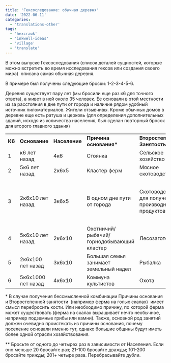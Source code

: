 ```yaml
---
title: 'Гексоследование: обычная деревня'
date: '2022-06-11'
categories:
  - 'translations-other'
tags:
  - 'hexcrawk'
  - 'inkwell-ideas'
  - 'village'
  - 'translate'
---
```


В этом выпуске Гексоследования (список деталей сущностей, которые можно встретить во время исследования гексов или создания своего мира)  описана самая обычная деревня.

В примере был получены следующие броски: 1-2-3-4-5-6.

Деревня существует пару лет (мы бросили еще раз к6 для точного ответа), а живет в ней около 35 человек. Ее основали в этой местности из за расстояния в дне пути от города и наличие рядом удобный источник пиломатериалов. Жители отзывчивы. Кроме обычных домов в деревне еще есть ратуша и церковь (для определения дополнительных зданий, исходя из количества населения, был сделан повторный бросок для второго главного здания)

<table><tbody><tr><td><strong>К6</strong></td><td><strong>Основание</strong></td><td><strong>Население</strong></td><td><strong>Причина основания*</strong></td><td><strong>Второстепенная Занятость*</strong></td><td><strong>Реакция на пришлых</strong></td><td><strong>Основное здание**</strong></td></tr><tr><td>1</td><td>к6 лет назад</td><td>4к6</td><td>Стоянка</td><td>Сельское хозяйство</td><td>Хищная</td><td>Церковь</td></tr><tr><td>2</td><td>5к6 лет назад</td><td>2к6х5</td><td>Кластер ферм</td><td>Мясное скотоводство</td><td>Недоверчивая</td><td>Поместье</td></tr><tr><td>3</td><td>2к6х10 лет назад</td><td>3к6х5</td><td>В одном дне пути от города</td><td>Скотоводство для получения производных продуктов</td><td>Раздраженная</td><td>Мельница или другая постройка характерная для местной индустрии</td></tr><tr><td>4</td><td>5к6х10 лет назад</td><td>2к6х10</td><td>Охотничий/рыбачий/горнодобывающий кластер</td><td>Лесозаготовка</td><td>Нейтральная</td><td>Таверна</td></tr><tr><td>5</td><td>2к6х100 лет назад</td><td>3к6х10</td><td>Большая семья занимает земельный надел</td><td>Рыбалка</td><td>Принимающая</td><td>Кузница</td></tr><tr><td>6</td><td>5к6х1000 лет назад</td><td>4к6х10</td><td>Коммуна культистов</td><td>Охота</td><td>Приветливая</td><td>Ратуша</td></tr></tbody></table>

\* В случае получения бессмысленной комбинации Причины основания и Второстепенной занятости  (например ферма на голых скалах)  имеет смысл перебросить кости. Или необходимо причину, по которой ферма может существовать (ферма на скалах выращивает нечто необычное, например подземные грибы или камни). Также, основной род занятий должен очевидно проистекать из причины основания, почему поселение основали именно тут, однако большие общины будут иметь более одной отрасли хозяйствования.

\*\* Бросьте от одного до четырех раз в зависимости от Населения. Если оно меньше 20 бросайте раз; 21-100 бросайте дважды; 101-200 бросайте трижды; 201+ четыре раза. Перебрасывайте дубли.
